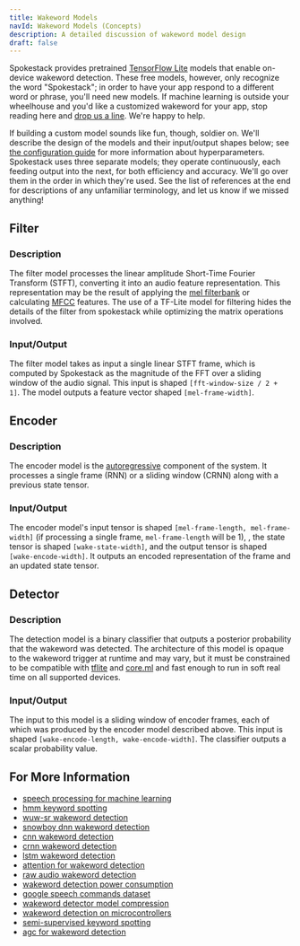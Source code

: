 ```yaml
---
title: Wakeword Models
navId: Wakeword Models (Concepts)
description: A detailed discussion of wakeword model design
draft: false
---
```


Spokestack provides pretrained [TensorFlow Lite](https://www.tensorflow.org/lite) models that enable on-device wakeword detection. These free models, however, only recognize the word "Spokestack"; in order to have your app respond to a different word or phrase, you'll need new models. If machine learning is outside your wheelhouse and you'd like a customized wakeword for your app, stop reading here and [drop us a line](mailto:hello@spokestack.io). We're happy to help.

If building a custom model sounds like fun, though, soldier on. We'll describe the design of the models and their input/output shapes below; see [the configuration guide](pipeline-configuration) for more information about hyperparameters. Spokestack uses three separate models; they operate continuously, each feeding output into the next, for both efficiency and accuracy. We'll go over them in the order in which they're used. See the list of references at the end for descriptions of any unfamiliar terminology, and let us know if we missed anything!

## Filter

### Description

The filter model processes the linear amplitude Short-Time Fourier Transform (STFT), converting it into an audio feature representation. This representation may be the result of applying the [mel filterbank](https://en.wikipedia.org/wiki/Mel_scale) or calculating [MFCC](https://en.wikipedia.org/wiki/Mel-frequency_cepstrum) features. The use of a TF-Lite model for filtering hides the details of the filter from spokestack while optimizing the matrix operations involved.

### Input/Output

The filter model takes as input a single linear STFT frame, which is computed by Spokestack as the magnitude of the FFT over a sliding window of the audio signal. This input is shaped `[fft-window-size / 2 + 1]`. The model outputs a feature vector shaped `[mel-frame-width]`.

## Encoder

### Description

The encoder model is the [autoregressive](https://en.wikipedia.org/wiki/Autoregressive_model) component of the system. It processes a single frame (RNN) or a sliding window (CRNN) along with a previous state tensor.

### Input/Output

The encoder model's input tensor is shaped `[mel-frame-length, mel-frame-width]` (if processing a single frame, `mel-frame-length` will be 1), , the state tensor is shaped `[wake-state-width]`, and the output tensor is shaped `[wake-encode-width]`. It outputs an encoded representation of the frame and an updated state tensor.

## Detector

### Description

The detection model is a binary classifier that outputs a posterior probability that the wakeword was detected. The architecture of this model is opaque to the wakeword trigger at runtime and may vary, but it must be constrained to be compatible with [tflite](https://www.tensorflow.org/lite/) and [core.ml](https://developer.apple.com/documentation/coreml) and fast enough to run in soft real time on all supported devices.

### Input/Output

The input to this model is a sliding window of encoder frames, each of which was produced by the encoder model described above. This input is shaped `[wake-encode-length, wake-encode-width]`. The classifier outputs a scalar probability value.

## For More Information

- [speech processing for machine learning](https://haythamfayek.com/2016/04/21/speech-processing-for-machine-learning.html)
- [hmm keyword spotting](https://pdfs.semanticscholar.org/5be1/67bb082b32242818b9107fab26070dfcd8d2.pdf)
- [wuw-sr wakeword detection](https://pdfs.semanticscholar.org/0b00/efa192ba2b8e87b0ea02330fe1881ed1457d.pdf)
- [snowboy dnn wakeword detection](https://static.googleusercontent.com/media/research.google.com/en//pubs/archive/42537.pdf)
- [cnn wakeword detection](https://static.googleusercontent.com/media/research.google.com/en//pubs/archive/43969.pdf)
- [crnn wakeword detection](https://arxiv.org/pdf/1703.05390.pdf)
- [lstm wakeword detection](https://diglib.tugraz.at/download.php?id=582ed1a5e0503&location=browse)
- [attention for wakeword detection](https://arxiv.org/pdf/1803.10916.pdf)
- [raw audio wakeword detection](https://m.media-amazon.com/images/G/01/amazon.jobs/2017_ASRU_Paper._CB1198675309_.pdf)
- [wakeword detection power consumption](https://arxiv.org/pdf/1711.00333.pdf)
- [google speech commands dataset](https://research.googleblog.com/2017/08/launching-speech-commands-dataset.html)
- [wakeword detector model compression](https://s3-us-west-2.amazonaws.com/amazon.jobs-public-documents/Model_Compression_applied_to_small-_footprint_keyword_spotting.pdf)
- [wakeword detection on microcontrollers](https://arxiv.org/pdf/1711.07128.pdf)
- [semi-supervised keyword spotting](http://cs229.stanford.edu/proj2016/report/Mahmoud-KeywordSpottingInArabicSpeech-report.pdf.pdf)
- [agc for wakeword detection](https://static.googleusercontent.com/media/research.google.com/ru//pubs/archive/43289.pdf)
